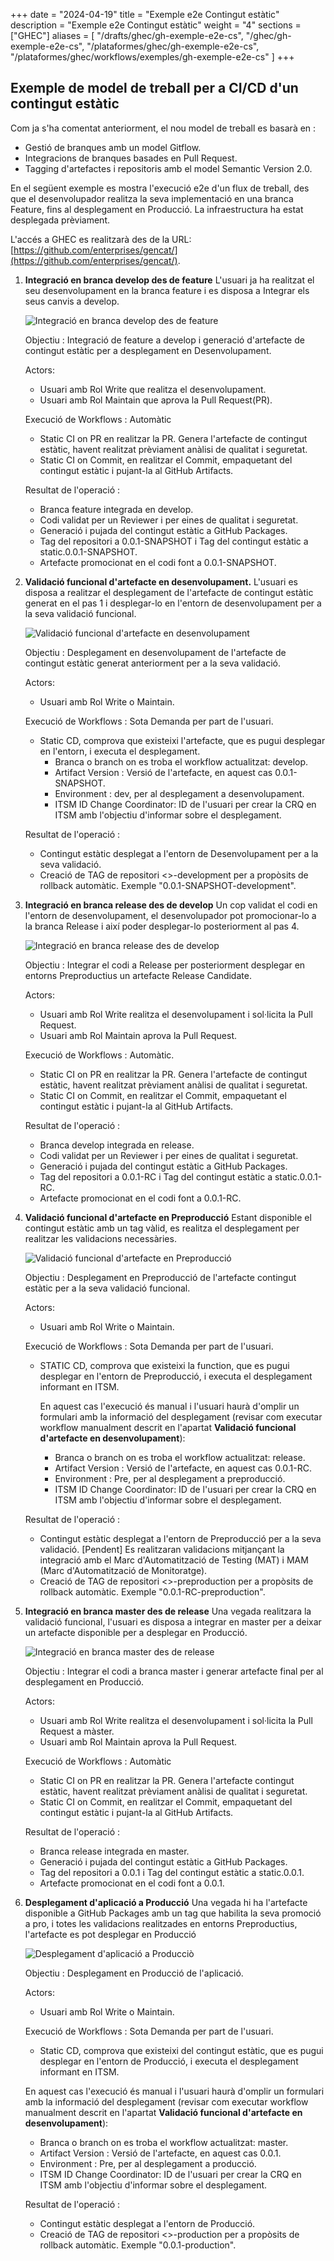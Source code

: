 +++
date         = "2024-04-19"
title        = "Exemple e2e Contingut estàtic"
description  = "Exemple e2e Contingut estàtic"
weight      = "4"
sections    = ["GHEC"]
aliases = [
    "/drafts/ghec/gh-exemple-e2e-cs",
    "/ghec/gh-exemple-e2e-cs",
    "/plataformes/ghec/gh-exemple-e2e-cs",
    "/plataformes/ghec/workflows/exemples/gh-exemple-e2e-cs"
]
+++


## Exemple de model de treball per a CI/CD d'un contingut estàtic


Com ja s'ha comentat anteriorment, el nou model de treball es basarà en :
   + Gestió de branques amb un model Gitflow.
   + Integracions de branques basades en Pull Request.
   + Tagging d'artefactes i repositoris amb el model Semantic Version 2.0.
   
   En el següent exemple es mostra l'execució e2e d'un flux de treball, des que el desenvolupador realitza la seva implementació en una branca Feature, fins al desplegament en Producció.  La infraestructura ha estat desplegada prèviament.    
    

   L'accés a GHEC es realitzarà des de la URL:  [https://github.com/enterprises/gencat/](https://github.com/enterprises/gencat/).

  1. **Integració en branca develop des de feature**
      L'usuari ja ha realitzat el seu desenvolupament en la branca feature i es disposa a Integrar els seus canvis a develop.
         
      ![Integració en branca develop des de feature](/images/GHEC/gh_ejemplo_static_e2e_step1.png)

            
      Objectiu : Integració de feature a develop i generació d'artefacte de contingut estàtic per a desplegament en Desenvolupament.

      Actors:
      * Usuari amb Rol Write que realitza el desenvolupament.
      * Usuari amb Rol Maintain que aprova la Pull Request(PR).
            
      Execució de Workflows : Automàtic
      * Static CI on PR en realitzar la PR.  Genera l'artefacte de contingut estàtic, havent realitzat prèviament anàlisi de qualitat i seguretat.
      * Static CI on Commit, en realitzar el Commit, empaquetant del contingut estàtic i pujant-la al GitHub Artifacts.
            
      Resultat de l'operació :
      * Branca feature integrada en develop.
      * Codi validat per un Reviewer i per eines de qualitat i seguretat.
      * Generació i pujada del contingut estàtic a GitHub Packages.
      * Tag del repositori a 0.0.1-SNAPSHOT i Tag del contingut estàtic a static.0.0.1-SNAPSHOT.
      * Artefacte promocionat en el codi font a 0.0.1-SNAPSHOT.

  2. **Validació funcional d'artefacte en desenvolupament.**
      L'usuari es disposa a realitzar el desplegament de l'artefacte de contingut estàtic generat en el pas 1 i desplegar-lo en l'entorn de desenvolupament per a la seva validació funcional.

      ![Validació funcional d'artefacte en desenvolupament](/images/GHEC/gh_ejemplo_static_e2e_step2.png)

      Objectiu : Desplegament en desenvolupament de l'artefacte de contingut estàtic generat anteriorment per a la seva validació.

      Actors:
        * Usuari amb Rol Write o Maintain.
            
      Execució de Workflows : Sota Demanda per part de l'usuari.
        * Static CD, comprova que existeixi l'artefacte, que es pugui desplegar en l'entorn, i executa el desplegament.
            * Branca o branch on es troba el workflow actualitzat: develop.
            * Artifact Version : Versió de l'artefacte, en aquest cas 0.0.1-SNAPSHOT.
            * Environment : dev, per al desplegament a desenvolupament. 
            * ITSM ID Change Coordinator: ID de l'usuari per crear la CRQ en ITSM amb l'objectiu d'informar sobre el desplegament.
                                  
      Resultat de l'operació :
        * Contingut estàtic desplegat a l'entorn de Desenvolupament per a la seva validació.
        * Creació de TAG de repositori <<tag-repositori-actual>>-development per a propòsits de rollback automàtic. Exemple "0.0.1-SNAPSHOT-development".

  3. **Integració en branca release des de develop**
     Un cop validat el codi en l'entorn de desenvolupament, el desenvolupador pot promocionar-lo a la branca Release i així poder desplegar-lo posteriorment al pas 4.

      ![Integració en branca release des de develop](/images/GHEC/gh_ejemplo_static_e2e_step3.png)

      Objectiu : Integrar el codi a Release per posteriorment desplegar en entorns Preproductius un artefacte Release Candidate.

      Actors:
      * Usuari amb Rol Write realitza el desenvolupament i sol·licita la Pull Request.
      * Usuari amb Rol Maintain aprova la Pull Request.

      Execució de Workflows : Automàtic.
      * Static CI on PR en realitzar la PR.  Genera l'artefacte de contingut estàtic, havent realitzat prèviament anàlisi de qualitat i seguretat.
      * Static CI on Commit, en realitzar el Commit, empaquetant el contingut estàtic i pujant-la al GitHub Artifacts.
            
      Resultat de l'operació :
      * Branca develop integrada en release.
      * Codi validat per un Reviewer i per eines de qualitat i seguretat.
      * Generació i pujada del contingut estàtic a GitHub Packages.
      * Tag del repositori a 0.0.1-RC i Tag del contingut estàtic a static.0.0.1-RC.
      * Artefacte promocionat en el codi font a 0.0.1-RC.
            

  4. **Validació funcional d'artefacte en Preproducció**
      Estant disponible el contingut estàtic amb un tag vàlid, es realitza el desplegament per realitzar les validacions necessàries.

      ![Validació funcional d'artefacte en Preproducció](/images/GHEC/gh_ejemplo_static_e2e_step4.png)
                
      Objectiu : Desplegament en Preproducció de l'artefacte contingut estàtic per a la seva validació funcional.

      Actors:
        * Usuari amb Rol Write o Maintain.
              
      Execució de Workflows : Sota Demanda per part de l'usuari.
        * STATIC CD, comprova que existeixi la function, que es pugui desplegar en l'entorn de Preproducció, i executa el desplegament informant en ITSM.

          En aquest cas l'execució és manual i l'usuari haurà d'omplir un formulari amb la informació del desplegament (revisar com executar workflow manualment descrit en l'apartat **Validació funcional d'artefacte en desenvolupament**):  
          * Branca o branch on es troba el workflow actualitzat: release.
          * Artifact Version : Versió de l'artefacte, en aquest cas 0.0.1-RC.
          * Environment : Pre, per al desplegament a preproducció. 
          * ITSM ID Change Coordinator: ID de l'usuari per crear la CRQ en ITSM amb l'objectiu d'informar sobre el desplegament.


        Resultat de l'operació :
        * Contingut estàtic desplegat a l'entorn de Preproducció per a la seva validació. [Pendent] Es realitzaran validacions mitjançant la integració amb el Marc d'Automatització de Testing (MAT) i MAM (Marc d'Automatització de Monitoratge).  
        * Creació de TAG de repositori <<tag-repositori-actual>>-preproduction per a propòsits de rollback automàtic. Exemple "0.0.1-RC-preproduction".

              
  5. **Integració en branca master des de release**
      Una vegada realitzara la validació funcional, l'usuari es disposa a integrar en master per a deixar un artefacte disponible per a desplegar en Producció.

      ![Integració en branca master des de release](/images/GHEC/gh_ejemplo_static_e2e_step5.png)

      Objectiu : Integrar el codi a branca master i generar artefacte final per al desplegament en Producció.

      Actors:
      * Usuari amb Rol Write realitza el desenvolupament i sol·licita la Pull Request a màster.
      * Usuari amb Rol Maintain aprova la Pull Request.

      Execució de Workflows : Automàtic
      * Static CI on PR en realitzar la PR.  Genera l'artefacte contingut estàtic, havent realitzat prèviament anàlisi de qualitat i seguretat.
      * Static CI on Commit, en realitzar el Commit, empaquetant del contingut estàtic i pujant-la al GitHub Artifacts.
            
      Resultat de l'operació :
      * Branca release integrada en master.
      * Generació i pujada del contingut estàtic a GitHub Packages.
      * Tag del repositori a 0.0.1 i Tag del contingut estàtic a static.0.0.1.
      * Artefacte promocionat en el codi font a 0.0.1.
          
  6. **Desplegament d'aplicació a Producció**
      Una vegada hi ha l'artefacte disponible a GitHub Packages amb un tag que habilita la seva promoció a pro, i totes les validacions realitzades en entorns Preproductius, l'artefacte es pot desplegar en Producció

      ![Desplegament d'aplicació a Producciò](/images/GHEC/gh_ejemplo_static_e2e_step6.png)

      Objectiu : Desplegament en Producció de l'aplicació.

      Actors:
        * Usuari amb Rol Write o Maintain.
              
      Execució de Workflows : Sota Demanda per part de l'usuari.
        * Static CD, comprova que existeixi del contingut estàtic, que es pugui desplegar en l'entorn de Producció, i executa el desplegament informant en ITSM.

        En aquest cas l'execució és manual i l'usuari haurà d'omplir un formulari amb la informació del desplegament (revisar com executar workflow manualment descrit en l'apartat **Validació funcional d'artefacte en desenvolupament**):

        * Branca o branch on es troba el workflow actualitzat: master.
        * Artifact Version : Versió de l'artefacte, en aquest cas 0.0.1.
        * Environment : Pre, per al desplegament a producció.
        * ITSM ID Change Coordinator: ID de l'usuari per crear la CRQ en ITSM amb l'objectiu d'informar sobre el desplegament.


              
      Resultat de l'operació :
        * Contingut estàtic desplegat a l'entorn de Producció.
        * Creació de TAG de repositori <<tag-repositori-actual>>-production per a propòsits de rollback automàtic. Exemple "0.0.1-production".
